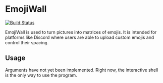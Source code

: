 # EmojiWall
[![Build Status](https://travis-ci.com/PotatoCurry/EmojiWall.svg?branch=master)](https://travis-ci.com/PotatoCurry/EmojiWall)

EmojiWall is used to turn pictures into matrices of emojis.
It is intended for platforms like Discord where users are able to upload custom emojis and control their spacing.

## Usage
Arguments have not yet been implemented. Right now, the interactive shell is the only way to use the program.

